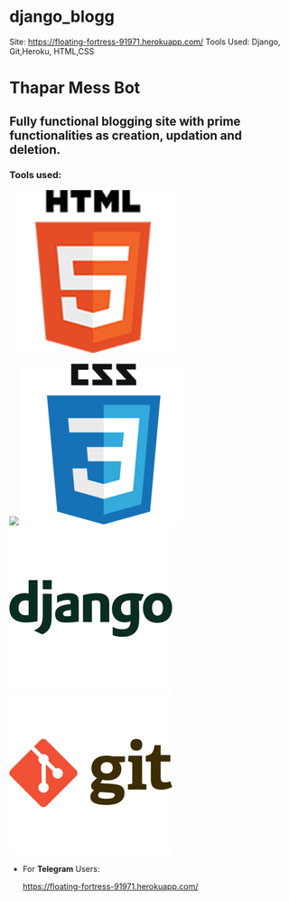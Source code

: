 # django_blogg

Site: https://floating-fortress-91971.herokuapp.com/
Tools Used: Django, Git,Heroku, HTML,CSS
# Thapar Mess Bot
## Fully functional blogging site with prime functionalities as creation, updation and deletion.
   ### Tools used:
  <img src="https://raw.githubusercontent.com/github/explore/80688e429a7d4ef2fca1e82350fe8e3517d3494d/topics/html/html.png"/>
  
  <img src="https://www.herokucdn.com/deploy/button.svg"/>
  
  <img src="https://raw.githubusercontent.com/github/explore/80688e429a7d4ef2fca1e82350fe8e3517d3494d/topics/css/css.png">
  
  <img src="https://raw.githubusercontent.com/github/explore/80688e429a7d4ef2fca1e82350fe8e3517d3494d/topics/django/django.png">
  
  <img src="https://raw.githubusercontent.com/github/explore/80688e429a7d4ef2fca1e82350fe8e3517d3494d/topics/git/git.png">


* For **Telegram** Users:
 
   https://floating-fortress-91971.herokuapp.com/
   

